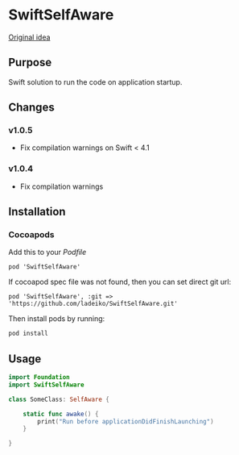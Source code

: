 # SwiftSelfAware

[Original idea](http://jordansmith.io/handling-the-deprecation-of-initialize/)

## Purpose
Swift solution to run the code on application startup.

## Changes

### v1.0.5
* Fix compilation warnings on Swift < 4.1

### v1.0.4
* Fix compilation warnings

## Installation

### Cocoapods

Add this to your *Podfile*

```
pod 'SwiftSelfAware'
```

If cocoapod spec file was not found, then you can set direct git url:

```
pod 'SwiftSelfAware', :git => 'https://github.com/ladeiko/SwiftSelfAware.git'
```

Then install pods by running:

```bash
pod install
```

## Usage

```swift
import Foundation
import SwiftSelfAware

class SomeClass: SelfAware {

    static func awake() {
        print("Run before applicationDidFinishLaunching")
    }

}
```

